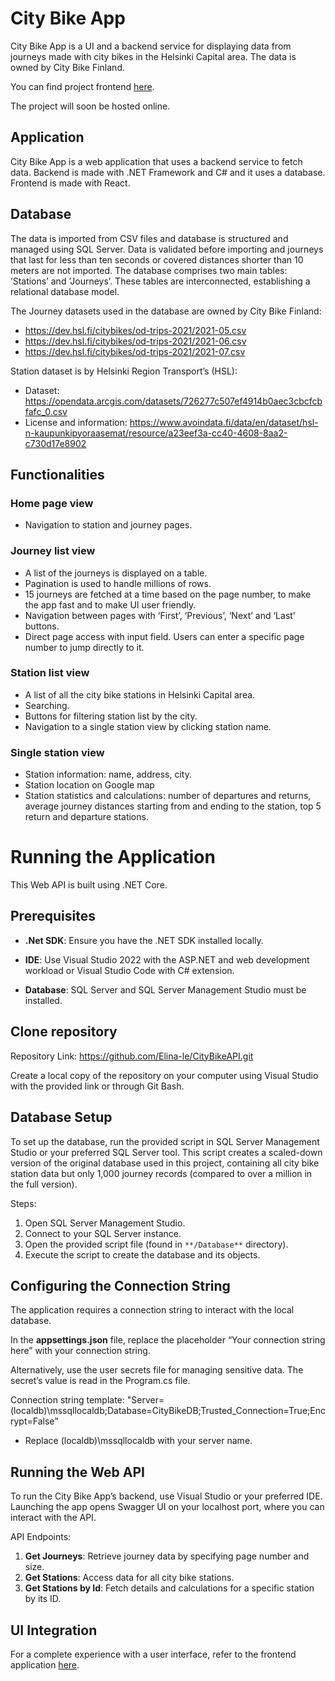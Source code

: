 # City Bike App

City Bike App is a UI and a backend service for displaying data from journeys made with city bikes in the Helsinki Capital area. 
The data is owned by City Bike Finland.

You can find project frontend [here](https://github.com/Elina-le/react-citybike).

The project will soon be hosted online.



## Application

City Bike App is a web application that uses a backend service to fetch data. Backend is made with .NET Framework and C# and it uses a database. Frontend is made with React. 

## Database

The data is imported from CSV files and database is structured and managed using SQL Server. Data is validated before importing and journeys that last for less than ten seconds or covered distances shorter than 10 meters are not imported. The database comprises two main tables: ’Stations’ and ’Journeys’. These tables are interconnected, establishing a relational database model.

The Journey datasets used in the database are owned by City Bike Finland:

-   <https://dev.hsl.fi/citybikes/od-trips-2021/2021-05.csv>
-   <https://dev.hsl.fi/citybikes/od-trips-2021/2021-06.csv>
-   <https://dev.hsl.fi/citybikes/od-trips-2021/2021-07.csv>

Station dataset is by Helsinki Region Transport’s (HSL):

-	Dataset: <https://opendata.arcgis.com/datasets/726277c507ef4914b0aec3cbcfcbfafc_0.csv>
- License and information: <https://www.avoindata.fi/data/en/dataset/hsl-n-kaupunkipyoraasemat/resource/a23eef3a-cc40-4608-8aa2-c730d17e8902>


## Functionalities


### Home page view

- Navigation to station and journey pages.


### Journey list view

- A list of the journeys is displayed on a table.
- Pagination is used to handle millions of rows.
- 15 journeys are fetched at a time based on the page number, to make the app fast and to make UI user friendly.
- Navigation between pages with ‘First’, ‘Previous’, ‘Next’ and ‘Last’ buttons.
- Direct page access with input field. Users can enter a specific page number to jump directly to it.


### Station list view

- A list of all the city bike stations in Helsinki Capital area.
- Searching.
- Buttons for filtering station list by the city.
- Navigation to a single station view by clicking station name.


### Single station view

- Station information: name, address, city.
- Station location on Google map
- Station statistics and calculations: number of departures and returns, average journey distances starting from and ending to the station, top 5 return and departure stations.

# Running the Application

This Web API is built using .NET Core.

## Prerequisites
-	**.Net SDK**: Ensure you have the .NET SDK installed locally.

-	**IDE**: Use Visual Studio 2022 with the ASP.NET and web development workload or Visual Studio Code with C# extension.

-	**Database**: SQL Server and SQL Server Management Studio must be installed.


## Clone repository 

Repository Link: https://github.com/Elina-le/CityBikeAPI.git

Create a local copy of the repository on your computer using Visual Studio with the provided link or through Git Bash.

## Database Setup

To set up the database, run the provided script in SQL Server Management Studio or your preferred SQL Server tool. This script creates a scaled-down version of the original database used in this project, containing all city bike station data but only 1,000 journey records (compared to over a million in the full version).

Steps:
1. Open SQL Server Management Studio.
2. Connect to your SQL Server instance.
3. Open the provided script file (found in `**/Database**` directory).
4. Execute the script to create the database and its objects.

## Configuring the Connection String

The application requires a connection string to interact with the local database.

In the **appsettings.json** file, replace the placeholder “Your connection string here” with your connection string.

Alternatively, use the user secrets file for managing sensitive data. The secret’s value is read in the Program.cs file.

Connection string template: 
"Server=(localdb)\\mssqllocaldb;Database=CityBikeDB;Trusted_Connection=True;Encrypt=False"

- Replace (localdb)\\mssqllocaldb with your server name.

## Running the Web API

To run the City Bike App’s backend, use Visual Studio or your preferred IDE. 
Launching the app opens Swagger UI on your localhost port, where you can interact with the API.

API Endpoints:
1.	**Get Journeys**: Retrieve journey data by specifying page number and size.
2.	**Get Stations**: Access data for all city bike stations.
3.	**Get Stations by Id**: Fetch details and calculations for a specific station by its ID.

## UI Integration
For a complete experience with a user interface, refer to the frontend application [here](https://github.com/Elina-le/react-citybike).
